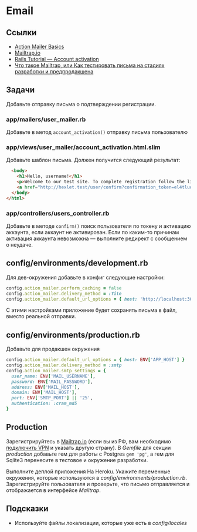 # Email

## Ссылки

* [Action Mailer Basics](https://guides.rubyonrails.org/action_mailer_basics.html)
* [Mailtrap.io](https://mailtrap.io/)
* [Rails Tutorial — Account activation](https://www.railstutorial.org/book/account_activation)
* [Что такое Mailtrap, или Как тестировать письма на стадиях разработки и предпродакшена](https://ru.hexlet.io/blog/posts/chto-takoe-mailtrap-ili-kak-testirovat-pisma-na-stadiyah-razrabotki-i-predprodakshena)

## Задачи

Добавьте отправку письма о подтверждении регистрации.

### app/mailers/user_mailer.rb

Добавьте в метод `account_activation()` отправку письма пользователю

### app/views/user_mailer/account_activation.html.slim

Добавьте шаблон письма. Должен получится следующий результат:

```html
  <body>
    <h1>Hello, username!</h1>
    <p>Welcome to our test site. To complete registration follow the link below</p>
    <a href="http://hexlet.test/user/confirm?confirmation_token=el4tluqCGOiQrD_kRvwsIw">Complete registration</a>
  </body>
</html>
```

### app/controllers/users_controller.rb

Добавьте в методе `confirm()` поиск пользователя по токену и активацию аккаунта, если аккаунт не активирован. Если по каким-то причинам активация аккаунта невозможна — выполните редирект с сообщением о неудаче.

## config/environments/development.rb

Для дев-окружения добавьте в конфиг следующие настройки:

```ruby
config.action_mailer.perform_caching = false
config.action_mailer.delivery_method = :file
config.action_mailer.default_url_options = { host: 'http://localhost:3000' } # имя хоста может отличатьcя, если приложение запущено на другом домене или порте
```

С этими настройками приложение будет сохранять письма в файл, вместо реальной отправки.

## config/environments/production.rb

Добавьте для продакшен окружения

```ruby
config.action_mailer.default_url_options = { host: ENV['APP_HOST'] }
config.action_mailer.delivery_method = :smtp
config.action_mailer.smtp_settings = {
  user_name: ENV['MAIL_USERNAME'],
  password: ENV['MAIL_PASSWORD'],
  address: ENV['MAIL_HOST'],
  domain: ENV['MAIL_HOST'],
  port: ENV['SMTP_PORT'] || '25',
  authentication: :cram_md5
}
```

## Production

Зарегистрируйтесь в [Mailtrap.io](https://mailtrap.io/) (если вы из РФ, вам необходимо [подключить VPN](https://github.com/Hexlet/hexlet-unblock) и указать другую страну). В *Gemfile* для секции *production* добавьте гем для работы с Postgres `gem 'pg'`, а гем для Sqlite3 перенесите в тестовое и окружение разработки.

Выполните деплой приложения На Heroku. Укажите переменные окружения, которые используются в *config/environments/production.rb*. Зарегистрируйте пользователя и проверьте, что письмо отправляется и отображается в интерфейсе *Mailtrap*.

## Подсказки

* Используйте файлы локализации, которые уже есть в *config/locales*
